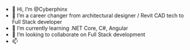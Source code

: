 - 👋 Hi, I’m @Cyberphinx
- 👀 I’m a career changer from architectural designer / Revit CAD tech to Full Stack developer
- 🌱 I’m currently learning .NET Core, C#, Angular
- 💞️ I’m looking to collaborate on Full Stack development
- 📫 

<!---
Cyberphinx/Cyberphinx is a ✨ special ✨ repository because its `README.md` (this file) appears on your GitHub profile.
You can click the Preview link to take a look at your changes.
--->
